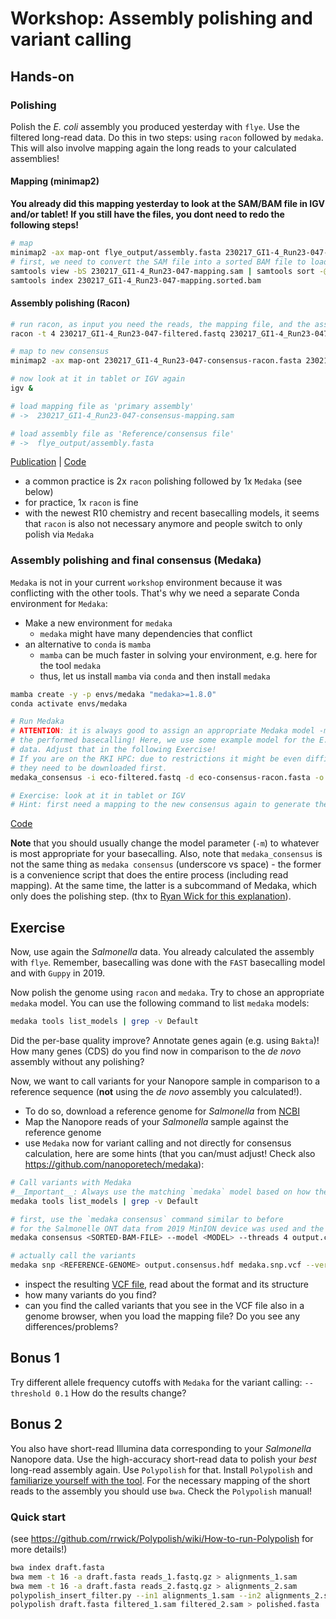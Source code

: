 # Workshop: Assembly polishing and variant calling

## Hands-on

### Polishing

Polish the _E. coli_ assembly you produced yesterday with `flye`. Use the filtered long-read data. Do this in two steps: using `racon` followed by `medaka`. This will also involve mapping again the long reads to your calculated assemblies! 

#### Mapping (minimap2)

**You already did this mapping yesterday to look at the SAM/BAM file in IGV and/or tablet! If you still have the files, you dont need to redo the following steps!**

```bash
# map
minimap2 -ax map-ont flye_output/assembly.fasta 230217_GI1-4_Run23-047-filtered.fastq > 230217_GI1-4_Run23-047-mapping.sam
# first, we need to convert the SAM file into a sorted BAM file to load it subsequently in IGV
samtools view -bS 230217_GI1-4_Run23-047-mapping.sam | samtools sort -@ 4 > 230217_GI1-4_Run23-047-mapping.sorted.bam  
samtools index 230217_GI1-4_Run23-047-mapping.sorted.bam
```

#### Assembly polishing (Racon)

```bash
# run racon, as input you need the reads, the mapping file, and the assembly you want to polish
racon -t 4 230217_GI1-4_Run23-047-filtered.fastq 230217_GI1-4_Run23-047-mapping.sam flye_output/assembly.fasta > 230217_GI1-4_Run23-047-consensus-racon.fasta

# map to new consensus
minimap2 -ax map-ont 230217_GI1-4_Run23-047-consensus-racon.fasta 230217_GI1-4_Run23-047-filtered.fastq > 230217_GI1-4_Run23-047-consensus-mapping.sam

# now look at it in tablet or IGV again
igv &

# load mapping file as 'primary assembly'
# ->  230217_GI1-4_Run23-047-consensus-mapping.sam

# load assembly file as 'Reference/consensus file'
# ->  flye_output/assembly.fasta


```
[Publication](https://www.ncbi.nlm.nih.gov/pmc/articles/PMC5411768/) | [Code](https://github.com/isovic/racon)

* a common practice is 2x `racon` polishing followed by 1x `Medaka` (see below)
* for practice, 1x `racon` is fine
* with the newest R10 chemistry and recent basecalling models, it seems that `racon` is also not necessary anymore and people switch to only polish via `Medaka`

### Assembly polishing and final consensus (Medaka)

`Medaka` is not in your current `workshop` environment because it was conflicting with the other tools. That's why we need a separate Conda environment for `Medaka`:

* Make a new environment for `medaka` 
    * `medaka` might have many dependencies that conflict 
* an alternative to `conda` is `mamba`
    * `mamba` can be much faster in solving your environment, e.g. here for the tool `medaka`
    * thus, let us install `mamba` via `conda` and then install `medaka`

```bash
mamba create -y -p envs/medaka "medaka>=1.8.0"
conda activate envs/medaka
```

```bash
# Run Medaka
# ATTENTION: it is always good to assign an appropriate Medaka model -m based on 
# the performed basecalling! Here, we use some example model for the E. coli 
# data. Adjust that in the following Exercise! 
# If you are on the RKI HPC: due to restrictions it might be even difficult to run other Medaka models because 
# they need to be downloaded first. 
medaka_consensus -i eco-filtered.fastq -d eco-consensus-racon.fasta -o eco-medaka -m r941_min_sup_g507 -t 4

# Exercise: look at it in tablet or IGV
# Hint: first need a mapping to the new consensus again to generate the SAM/BAM file!
```
[Code](https://github.com/nanoporetech/medaka)

**Note** that you should usually change the model parameter (`-m`) to whatever is most appropriate for your basecalling. Also, note that `medaka_consensus` is not the same thing as `medaka consensus` (underscore vs space) - the former is a convenience script that does the entire process (including read mapping). At the same time, the latter is a subcommand of Medaka, which only does the polishing step. (thx to [Ryan Wick for this explanation](https://github.com/rrwick/Trycycler/wiki/Polishing-after-Trycycler)).


## Exercise

Now, use again the _Salmonella_ data. You already calculated the assembly with `flye`. Remember, basecalling was done with the `FAST` basecalling model and with `Guppy` in 2019. 

Now polish the genome using `racon` and `medaka`. Try to chose an appropriate `medaka` model. You can use the following command to list `medaka` models:

```bash
medaka tools list_models | grep -v Default
```

Did the per-base quality improve? Annotate genes again (e.g. using `Bakta`)! How many genes (CDS) do you find now in comparison to the _de novo_ assembly without any polishing? 

Now, we want to call variants for your Nanopore sample in comparison to a reference sequence (**not** using the _de novo_ assembly you calculated!).

* To do so, download a reference genome for _Salmonella_ from [NCBI](https://www.ncbi.nlm.nih.gov/genome/)
* Map the Nanopore reads of your _Salmonella_ sample against the reference genome
* use `Medaka` now for variant calling and not directly for consensus calculation, here are some hints (that you can/must adjust! Check also https://github.com/nanoporetech/medaka):

```sh
# Call variants with Medaka
#__Important__: Always use the matching `medaka` model based on how the `guppy` basecalling was done! You can check which `medaka` models are available via:
medaka tools list_models | grep -v Default

# first, use the `medaka consensus` command similar to before
# for the Salmonelle ONT data from 2019 MinION device was used and the FAST model!
medaka consensus <SORTED-BAM-FILE> --model <MODEL> --threads 4 output.consensus.hdf

# actually call the variants
medaka snp <REFERENCE-GENOME> output.consensus.hdf medaka.snp.vcf --verbose
```

* inspect the resulting [VCF file](https://www.ebi.ac.uk/training/online/courses/human-genetic-variation-introduction/variant-identification-and-analysis/understanding-vcf-format/), read about the format and its structure
* how many variants do you find? 
* can you find the called variants that you see in the VCF file also in a genome browser, when you load the mapping file? Do you see any differences/problems?

## Bonus 1

Try different allele frequency cutoffs with `Medaka` for the variant calling: `--threshold 0.1` How do the results change?

## Bonus 2

You also have short-read Illumina data corresponding to your _Salmonella_ Nanopore data. Use the high-accuracy short-read data to polish your _best_ long-read assembly again. Use `Polypolish` for that. Install `Polypolish` and [familiarize yourself with the tool](https://github.com/rrwick/Polypolish/wiki). For the necessary mapping of the short reads to the assembly you should use `bwa`. Check the `Polypolish` manual!  

### Quick start
(see https://github.com/rrwick/Polypolish/wiki/How-to-run-Polypolish for more details!)

```sh
bwa index draft.fasta
bwa mem -t 16 -a draft.fasta reads_1.fastq.gz > alignments_1.sam
bwa mem -t 16 -a draft.fasta reads_2.fastq.gz > alignments_2.sam
polypolish_insert_filter.py --in1 alignments_1.sam --in2 alignments_2.sam --out1 filtered_1.sam --out2 filtered_2.sam
polypolish draft.fasta filtered_1.sam filtered_2.sam > polished.fasta
```

